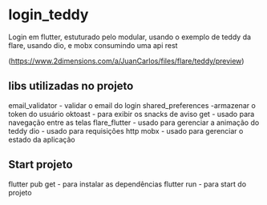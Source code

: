 # login_teddy

Login em flutter, estuturado pelo modular, usando o exemplo de teddy da flare, usando dio, e mobx consumindo uma api rest

(https://www.2dimensions.com/a/JuanCarlos/files/flare/teddy/preview)

## libs utilizadas no projeto

email_validator - validar o email do login
shared_preferences -armazenar o token do usuário
oktoast - para exibir os snacks de aviso
get - usado para navegação entre as telas
flare_flutter - usado para gerenciar a animação do teddy
dio - usado para requisições http
mobx - usado para gerenciar o estado da aplicação

## Start projeto

flutter pub get - para instalar as dependências
flutter run - para start do projeto
